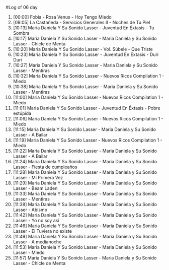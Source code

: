 #Log of 06 day

1. [00:00] Fobia - Rosa Venus - Hoy Tengo Miedo
1. [09:05] La Castañeda - Servicios Generales II - Noches de Tu Piel
1. [10:13] Maria Daniela Y Su Sonido Lasser - Juventud En Éxtasis - Tu Sombra
1. [10:17] Maria Daniela Y Su Sonido Lasser - Maria Daniela y Su Sonido Lasser - Chicle de Menta
1. [10:20] Maria Daniela Y Su Sonido Lasser - Vol. Súbele - Que Triste
1. [10:23] Maria Daniela Y Su Sonido Lasser - Juventud En Éxtasis - Duri Duri
1. [10:27] Maria Daniela Y Su Sonido Lasser - Maria Daniela y Su Sonido Lasser - Mentiras
1. [10:32] Maria Daniela Y Su Sonido Lasser - Nuevos Ricos Compilation 1 - Miedo
1. [10:38] Maria Daniela Y Su Sonido Lasser - Maria Daniela y Su Sonido Lasser - Mentiras
1. [11:00] Maria Daniela Y Su Sonido Lasser - Nuevos Ricos Compilation 1 - Miedo
1. [11:01] Maria Daniela Y Su Sonido Lasser - Juventud En Éxtasis - Pobre estúpida
1. [11:06] Maria Daniela Y Su Sonido Lasser - Nuevos Ricos Compilation 1 - Miedo
1. [11:15] Maria Daniela Y Su Sonido Lasser - Maria Daniela y Su Sonido Lasser - A Bailar
1. [11:19] Maria Daniela Y Su Sonido Lasser - Nuevos Ricos Compilation 1 - Miedo
1. [11:22] Maria Daniela Y Su Sonido Lasser - Maria Daniela y Su Sonido Lasser - A Bailar
1. [11:24] Maria Daniela Y Su Sonido Lasser - Maria Daniela y Su Sonido Lasser - Fiesta de cumpleaños
1. [11:28] Maria Daniela Y Su Sonido Lasser - Maria Daniela y Su Sonido Lasser - Mi Primera Vez
1. [11:29] Maria Daniela Y Su Sonido Lasser - Maria Daniela y Su Sonido Lasser - Beam Laden
1. [11:33] Maria Daniela Y Su Sonido Lasser - Maria Daniela y Su Sonido Lasser - Mentiras
1. [11:38] Maria Daniela Y Su Sonido Lasser - Maria Daniela y Su Sonido Lasser - Abismo
1. [11:42] Maria Daniela Y Su Sonido Lasser - Maria Daniela y Su Sonido Lasser - Yo no soy así
1. [11:46] Maria Daniela Y Su Sonido Lasser - Maria Daniela y Su Sonido Lasser - El Tuviera no existe
1. [11:49] Maria Daniela Y Su Sonido Lasser - Maria Daniela y Su Sonido Lasser - A medianoche
1. [11:53] Maria Daniela Y Su Sonido Lasser - Maria Daniela y Su Sonido Lasser - Miedo
1. [11:57] Maria Daniela Y Su Sonido Lasser - Maria Daniela y Su Sonido Lasser - Chicle de Menta
